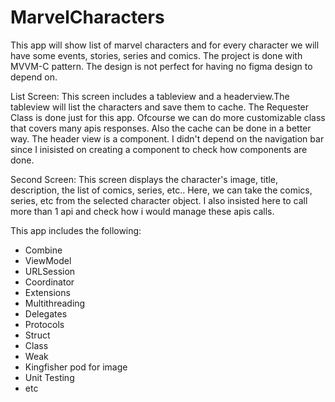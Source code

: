 # MarvelCharacters

This app will show list of marvel characters and for every character we will have some events, stories, series and comics.
The project is done with MVVM-C pattern. The design is not perfect for having no figma design to depend on.

List Screen:
This screen includes a tableview and a headerview.The tableview will list the characters and save them to cache. The Requester Class is done just for this app.
Ofcourse we can do more customizable class that covers many apis responses. Also the cache can be done in a better way.
The header view is a component. I didn't depend on the navigation bar since I inisisted on creating a component to check how components are done.

Second Screen:
This screen displays the character's image, title, description, the list of comics, series, etc..
Here, we can take the comics, series, etc from the selected character object. I also insisted here to call more than 1 api and check how i would manage these apis calls.

This app includes the following:
- Combine
- ViewModel
- URLSession
- Coordinator
- Extensions
- Multithreading
- Delegates
- Protocols
- Struct
- Class
- Weak
- Kingfisher pod for image
- Unit Testing
- etc
